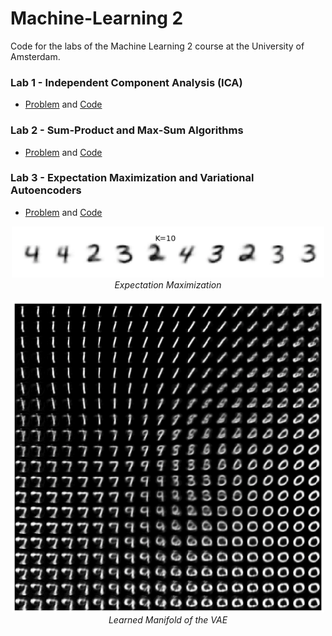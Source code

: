 # Machine-Learning 2

Code for the labs of the Machine Learning 2 course at the University of Amsterdam.

### Lab 1 - Independent Component Analysis (ICA)  
* [Problem](lab1/) and [Code](lab1/)

### Lab 2 - Sum-Product and Max-Sum Algorithms

* [Problem](lab2/) and [Code](lab2/) 

### Lab 3 - Expectation Maximization and Variational Autoencoders

* [Problem](lab3/) and [Code](lab3/)

<p align="center">
  <img src="fig/fig2.png" width="500" /><br />
  <i> Expectation Maximization </i>
  <br />
  <br />
  <img src="fig/fig1.png" width="500" /><br />
  <i> Learned Manifold of the VAE </i>
</p>
